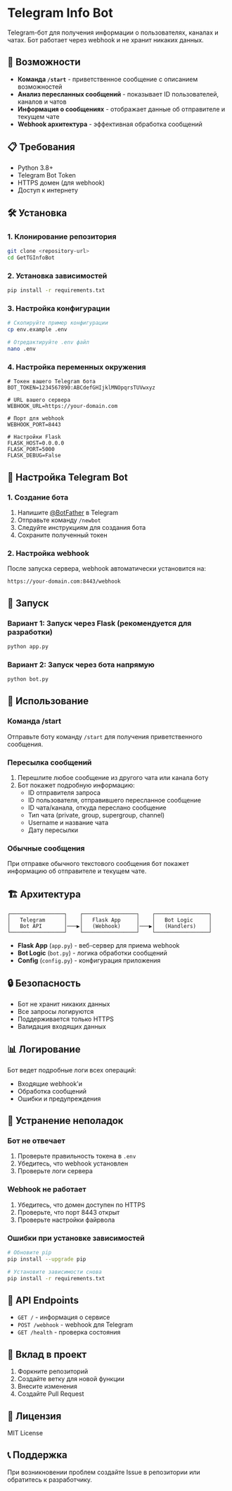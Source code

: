 # Telegram Info Bot

Telegram-бот для получения информации о пользователях, каналах и чатах. Бот работает через webhook и не хранит никаких данных.

## 🚀 Возможности

- **Команда `/start`** - приветственное сообщение с описанием возможностей
- **Анализ пересланных сообщений** - показывает ID пользователей, каналов и чатов
- **Информация о сообщениях** - отображает данные об отправителе и текущем чате
- **Webhook архитектура** - эффективная обработка сообщений

## 📋 Требования

- Python 3.8+
- Telegram Bot Token
- HTTPS домен (для webhook)
- Доступ к интернету

## 🛠️ Установка

### 1. Клонирование репозитория
```bash
git clone <repository-url>
cd GetTGInfoBot
```

### 2. Установка зависимостей
```bash
pip install -r requirements.txt
```

### 3. Настройка конфигурации
```bash
# Скопируйте пример конфигурации
cp env.example .env

# Отредактируйте .env файл
nano .env
```

### 4. Настройка переменных окружения
```env
# Токен вашего Telegram бота
BOT_TOKEN=1234567890:ABCdefGHIjklMNOpqrsTUVwxyz

# URL вашего сервера
WEBHOOK_URL=https://your-domain.com

# Порт для webhook
WEBHOOK_PORT=8443

# Настройки Flask
FLASK_HOST=0.0.0.0
FLASK_PORT=5000
FLASK_DEBUG=False
```

## 🔧 Настройка Telegram Bot

### 1. Создание бота
1. Напишите [@BotFather](https://t.me/BotFather) в Telegram
2. Отправьте команду `/newbot`
3. Следуйте инструкциям для создания бота
4. Сохраните полученный токен

### 2. Настройка webhook
После запуска сервера, webhook автоматически установится на:
```
https://your-domain.com:8443/webhook
```

## 🚀 Запуск

### Вариант 1: Запуск через Flask (рекомендуется для разработки)
```bash
python app.py
```

### Вариант 2: Запуск через бота напрямую
```bash
python bot.py
```

## 📱 Использование

### Команда /start
Отправьте боту команду `/start` для получения приветственного сообщения.

### Пересылка сообщений
1. Перешлите любое сообщение из другого чата или канала боту
2. Бот покажет подробную информацию:
   - ID отправителя запроса
   - ID пользователя, отправившего пересланное сообщение
   - ID чата/канала, откуда переслано сообщение
   - Тип чата (private, group, supergroup, channel)
   - Username и название чата
   - Дату пересылки

### Обычные сообщения
При отправке обычного текстового сообщения бот покажет информацию об отправителе и текущем чате.

## 🏗️ Архитектура

```
┌─────────────────┐    ┌─────────────────┐    ┌─────────────────┐
│   Telegram      │    │   Flask App     │    │   Bot Logic     │
│   Bot API       │───▶│   (Webhook)     │───▶│   (Handlers)    │
└─────────────────┘    └─────────────────┘    └─────────────────┘
```

- **Flask App** (`app.py`) - веб-сервер для приема webhook
- **Bot Logic** (`bot.py`) - логика обработки сообщений
- **Config** (`config.py`) - конфигурация приложения

## 🔒 Безопасность

- Бот не хранит никаких данных
- Все запросы логируются
- Поддерживается только HTTPS
- Валидация входящих данных

## 📊 Логирование

Бот ведет подробные логи всех операций:
- Входящие webhook'и
- Обработка сообщений
- Ошибки и предупреждения

## 🐛 Устранение неполадок

### Бот не отвечает
1. Проверьте правильность токена в `.env`
2. Убедитесь, что webhook установлен
3. Проверьте логи сервера

### Webhook не работает
1. Убедитесь, что домен доступен по HTTPS
2. Проверьте, что порт 8443 открыт
3. Проверьте настройки файрвола

### Ошибки при установке зависимостей
```bash
# Обновите pip
pip install --upgrade pip

# Установите зависимости снова
pip install -r requirements.txt
```

## 📝 API Endpoints

- `GET /` - информация о сервисе
- `POST /webhook` - webhook для Telegram
- `GET /health` - проверка состояния

## 🤝 Вклад в проект

1. Форкните репозиторий
2. Создайте ветку для новой функции
3. Внесите изменения
4. Создайте Pull Request

## 📄 Лицензия

MIT License

## 📞 Поддержка

При возникновении проблем создайте Issue в репозитории или обратитесь к разработчику. 